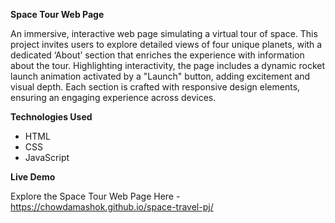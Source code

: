 **Space Tour Web Page**

An immersive, interactive web page simulating a virtual tour of space.
This project invites users to explore detailed views of four unique planets, with a dedicated ‘About’ section that enriches the experience with information about the tour.
Highlighting interactivity, the page includes a dynamic rocket launch animation activated by a "Launch" button, adding excitement and visual depth. 
Each section is crafted with responsive design elements, ensuring an engaging experience across devices.


**Technologies Used**

- HTML
- CSS
- JavaScript

  
**Live Demo**

Explore the Space Tour Web Page Here - https://chowdamashok.github.io/space-travel-pj/
